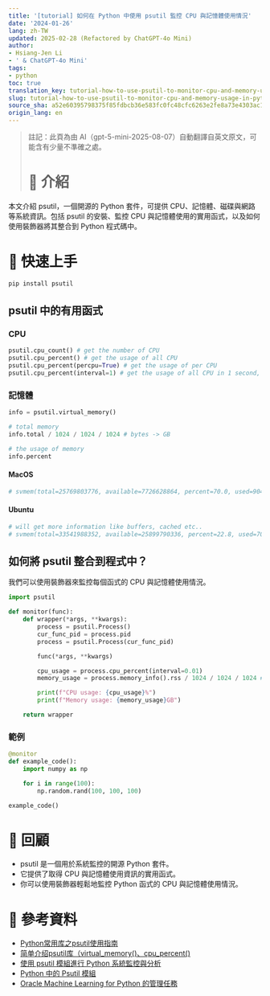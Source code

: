 ```yaml
---
title: '[tutorial] 如何在 Python 中使用 psutil 監控 CPU 與記憶體使用情況'
date: '2024-01-26'
lang: zh-TW
updated: 2025-02-28 (Refactored by ChatGPT-4o Mini)
author:
- Hsiang-Jen Li
- ' & ChatGPT-4o Mini'
tags:
- python
toc: true
translation_key: tutorial-how-to-use-psutil-to-monitor-cpu-and-memory-usage-in-python
slug: tutorial-how-to-use-psutil-to-monitor-cpu-and-memory-usage-in-python
source_sha: a52e60395798375f85fdbcb36e583fc0fc48cfc6263e2fe8a73e4303ac150ae5
origin_lang: en
---
```


> 註記：此頁為由 AI（gpt-5-mini-2025-08-07）自動翻譯自英文原文，可能含有少量不準確之處。
> 
> # 📌 介紹
本文介紹 psutil，一個開源的 Python 套件，可提供 CPU、記憶體、磁碟與網路等系統資訊。包括 psutil 的安裝、監控 CPU 與記憶體使用的實用函式，以及如何使用裝飾器將其整合到 Python 程式碼中。
<!-- more -->

# 🚀 快速上手
```python
pip install psutil
```

## psutil 中的有用函式

### CPU
```python
psutil.cpu_count() # get the number of CPU
psutil.cpu_percent() # get the usage of all CPU
psutil.cpu_percent(percpu=True) # get the usage of per CPU
psutil.cpu_percent(interval=1) # get the usage of all CPU in 1 second, using interval will get more robust result
```

### 記憶體
```python
info = psutil.virtual_memory()

# total memory
info.total / 1024 / 1024 / 1024 # bytes -> GB

# the usage of memory
info.percent
```

#### MacOS
```python
# svmem(total=25769803776, available=7726628864, percent=70.0, used=9045114880, free=791134208, active=6949453824, inactive=6915768320, wired=2095661056)
```

#### Ubuntu
```python
# will get more information like buffers, cached etc..
# svmem(total=33541988352, available=25899790336, percent=22.8, used=7087771648, free=2703233024, active=15287881728, inactive=14264188928, buffers=965103616, cached=22785880064, shared=8265728, slab=904495104)
```

## 如何將 psutil 整合到程式中？

我們可以使用裝飾器來監控每個函式的 CPU 與記憶體使用情況。
```python
import psutil

def monitor(func):
    def wrapper(*args, **kwargs):
        process = psutil.Process()
        cur_func_pid = process.pid
        process = psutil.Process(cur_func_pid)

        func(*args, **kwargs)

        cpu_usage = process.cpu_percent(interval=0.01)
        memory_usage = process.memory_info().rss / 1024 / 1024 / 1024 # bytes -> GB

        print(f"CPU usage: {cpu_usage}%")
        print(f"Memory usage: {memory_usage}GB")

    return wrapper
```

### 範例
```python
@monitor
def example_code():
    import numpy as np

    for i in range(100):
        np.random.rand(100, 100, 100)

example_code()
```

# 🔁 回顧
- psutil 是一個用於系統監控的開源 Python 套件。
- 它提供了取得 CPU 與記憶體使用資訊的實用函式。
- 你可以使用裝飾器輕鬆地監控 Python 函式的 CPU 與記憶體使用情況。

# 🔗 參考資料
- [Python常用库之psutil使用指南](https://zhuanlan.zhihu.com/p/380842937)
- [简单介绍psutil库（virtual_memory()、cpu_percent()](https://blog.csdn.net/qq_43391414/article/details/124431187)
- [使用 psutil 模組進行 Python 系統監控與分析](https://www.askpython.com/python-modules/psutil-module)
- [Python 中的 Psutil 模組](https://www.geeksforgeeks.org/psutil-module-in-python/)
- [Oracle Machine Learning for Python 的管理任務](https://docs.oracle.com/en/database/oracle/machine-learning/oml4py/2/mlpug/administrative-tasks-oracle-machine-learning-python1.html#GUID-0A8BF865-13EA-4A20-BAA9-7066066C45CB)
